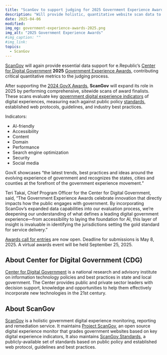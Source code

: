```yaml
---
title: "ScanGov to support judging for 2025 Government Experience Awards"
description: "Will provide holistic, quantitative website scan data to e.Republic’s Center for Digital Government annual GovX awards program."
date: 2025-04-06
modified: 
img_og: government-experience-awards-2025.png
img_alt: "2025 Government Experience Awards"
#img_caption: ""
#img_link: 
topics:
  - ScanGov
---
```


[ScanGov](https://scangov.com) will again provide essential data support for e.Republic’s [Center for Digital Government](https://www.govtech.com/cdg)  **2025** [Government Experience Awards](https://www.govtech.com/cdg/government-experience), contributing critical quantitative metrics to the judging process.

After supporting the [2024 GovX Awards](https://www.govtech.com/cdg/government-experience/government-experience-awards-2024-winners-announced), **ScanGov** will expand its role in 2025 by performing comprehensive, sitewide scans of award finalists. These scans evaluate key [government digital experience indicators](https://docs.scangov.org/indicators) of digital experiences, measuring each against public policy [standards](https://standards.scangov.org), established web protocols, guidelines, and industry best practices.

Indicators:

* AI-friendly  
* Accessibility  
* Content  
* Domain  
* Performance  
* Search engine optimization  
* Security  
* Social media

GovX showcases “the latest trends, best practices and ideas around the evolving experience of government and recognizes the states, cities and counties at the forefront of the government experience movement.”

Teri Takai, Chief Program Officer for the Center for Digital Government, said, “The Government Experience Awards celebrate innovation that directly impacts how the public engages with government. By incorporating ScanGov’s expanded data capabilities into our evaluation process, we’re deepening our understanding of what defines a leading digital government experience—from accessibility to laying the foundation for AI, this layer of insight is invaluable in identifying the jurisdictions setting the gold standard for service delivery.”

[Awards call for entries](https://www.govtech.com/call-for-entries-digital-government-experience-awards-2025) are now open. Deadline for submissions is May 8, 2025\. A virtual awards event will be held September 25, 2025\.

## About Center for Digital Government (CDG)

[Center for Digital Government](https://www.govtech.com/cdg) is a national research and advisory institute on information technology policies and best practices in state and local government. The Center provides public and private sector leaders with decision support, knowledge and opportunities to help them effectively incorporate new technologies in the 21st century.

## About ScanGov

[ScanGov](https://scangov.com) is a holistic government digital experience monitoring, reporting and remediation service. It maintains [Project ScanGov](https://scangov.org), an open source digital experience monitor that grades government websites based on key digital experience indicators, It also maintains [ScanGov Standards](https://standards.scangov.org), a publicly-available set of standards based on public policy and established web protocol, guidelines and best practices.

